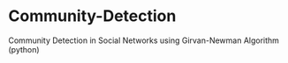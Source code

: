 # Community-Detection
Community Detection in Social Networks using Girvan-Newman Algorithm (python)
